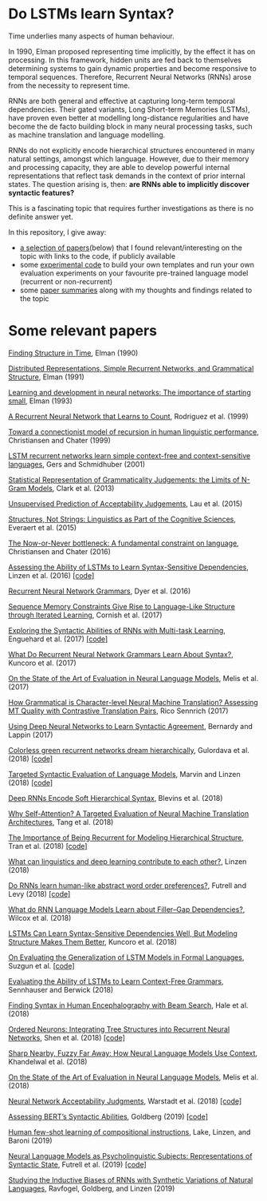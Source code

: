 # Do LSTMs learn Syntax?

Time underlies many aspects of human behaviour. 

In 1990, Elman proposed representing time implicitly, by the effect it has on processing. In this framework, hidden units are fed back to themselves determining systems to gain dynamic properties and become responsive to temporal sequences. Therefore, Recurrent Neural Networks (RNNs) arose from the necessity to represent time. 

RNNs are both general and effective at capturing long-term temporal dependencies. Their gated variants, Long Short-term Memories (LSTMs), have proven even better at modelling long-distance regularities and have become the de facto building block in many neural processing tasks, such as machine translation and language modelling.

RNNs do not explicitly encode hierarchical structures encountered in many natural settings, amongst which language. However, due to their memory and processing capacity, they are able to develop powerful internal representations that reflect task demands in the context of prior internal states. The question arising is, then: **are RNNs able to implicitly discover syntactic features?**

This is a fascinating topic that requires further investigations as there is no definite answer yet.

In this repository, I give away:
 - [a selection of papers](#papers)(below) that I found relevant/interesting on the topic with links to the code, if publicly available
 - some [experimental code](experiments) to build your own templates and run your own evaluation experiments on your favourite pre-trained language model (recurrent or non-recurrent)
 - some [paper summaries](paper-summaries) along with my thoughts and findings related to the topic

# <a name="papers">Some relevant papers</a>

[Finding Structure in Time](https://crl.ucsd.edu/~elman/Papers/fsit.pdf), Elman (1990)

[Distributed Representations, Simple Recurrent Networks, and Grammatical Structure](https://link.springer.com/content/pdf/10.1023/A:1022699029236.pdf), Elman (1991)

[Learning and development in neural networks: The importance of starting small](http://citeseerx.ist.psu.edu/viewdoc/download?doi=10.1.1.128.4487&rep=rep1&type=pdf), Elman (1993)

[A Recurrent Neural Network that Learns to Count](http://fuzzy.cs.ovgu.de/publications/other/RodWilElm99.pdf), Rodriguez et al. (1999)

[Toward a connectionist model of recursion in human linguistic performance](https://pdfs.semanticscholar.org/6111/e54dca481ee9176f718e2f33281d944d1fcd.pdf), Christiansen and Chater (1999)

[LSTM recurrent networks learn simple context-free and context-sensitive languages](https://www.researchgate.net/publication/3303030_LSTM_recurrent_networks_learn_simple_context-free_and_context-sensitive_languages), Gers and Schmidhuber (2001)

[Statistical Representation of Grammaticality Judgements: the Limits of N-Gram Models](https://pdfs.semanticscholar.org/e442/a3ca917b8b491375c9662843f7fd8c729598.pdf), Clark et al. (2013)

[Unsupervised Prediction of Acceptability Judgements](https://www.aclweb.org/anthology/P15-1156), Lau et al. (2015)

[Structures, Not Strings: Linguistics as Part of the Cognitive Sciences](https://www.sciencedirect.com/science/article/pii/S1364661315002326), Everaert et al. (2015) 

[The Now-or-Never bottleneck: A fundamental constraint on language](http://cnl.psych.cornell.edu/pubs/2016-cc-BBS.pdf), Christiansen and Chater (2016)

[Assessing the Ability of LSTMs to Learn Syntax-Sensitive Dependencies](http://aclweb.org/anthology/Q16-1037), Linzen et al. (2016) [[code]](https://github.com/TalLinzen/rnn_agreement)

[Recurrent Neural Network Grammars](https://www.aclweb.org/anthology/N16-1024), Dyer et al. (2016)

[Sequence Memory Constraints Give Rise to Language-Like Structure through Iterated Learning](https://journals.plos.org/plosone/article?id=10.1371/journal.pone.0168532), Cornish et al. (2017)

[Exploring the Syntactic Abilities of RNNs with Multi-task Learning](http://aclweb.org/anthology/K17-1003), Enguehard et al. (2017) [[code]](https://github.com/emengd/multitask-agreement)

[What Do Recurrent Neural Network Grammars Learn About Syntax?](http://aclweb.org/anthology/E17-1117), Kuncoro et al. (2017)

[On the State of the Art of Evaluation in Neural Language Models](https://arxiv.org/pdf/1707.05589.pdf), Melis et al. (2017) 

[How Grammatical is Character-level Neural Machine Translation? Assessing MT Quality with Contrastive Translation Pairs](https://aclweb.org/anthology/E17-2060), Rico Sennrich (2017)

[Using Deep Neural Networks to Learn Syntactic Agreement](http://csli-lilt.stanford.edu/ojs/index.php/LiLT/article/view/94/79), Bernardy and Lappin (2017)

[Colorless green recurrent networks dream hierarchically](http://aclweb.org/anthology/N18-1108), Gulordava et al. (2018) [[code]](https://github.com/facebookresearch/colorlessgreenRNNs)

[Targeted Syntactic Evaluation of Language Models](http://aclweb.org/anthology/D18-1151), Marvin and Linzen (2018) [[code]](https://github.com/BeckyMarvin/LM_syneval)

[Deep RNNs Encode Soft Hierarchical Syntax](https://aclweb.org/anthology/P18-2003), Blevins et al. (2018)

[Why Self-Attention? A Targeted Evaluation of Neural Machine Translation Architectures](https://aclweb.org/anthology/D18-1458), Tang et al. (2018)

[The Importance of Being Recurrent for Modeling Hierarchical Structure](http://aclweb.org/anthology/D18-1503), Tran et al. (2018) [[code]](https://github.com/ketranm/fan_vs_rnn)

[What can linguistics and deep learning contribute to each other?](https://arxiv.org/pdf/1809.04179.pdf), Linzen (2018)

[Do RNNs learn human-like abstract word order preferences?](https://arxiv.org/pdf/1811.01866.pdf), Futrell and Levy (2018) [[code]](https://github.com/langprocgroup/rnn_soft_constraints)

[What do RNN Language Models Learn about Filler–Gap Dependencies?](http://aclweb.org/anthology/W18-5423), Wilcox et al. (2018)

[LSTMs Can Learn Syntax-Sensitive Dependencies Well, But Modeling Structure Makes Them Better](http://aclweb.org/anthology/P18-1132), Kuncoro et al. (2018)

[On Evaluating the Generalization of LSTM Models in Formal Languages](https://arxiv.org/pdf/1811.01001.pdf), Suzgun et al. [[code]](https://github.com/suzgunmirac/lstm-eval)

[Evaluating the Ability of LSTMs to Learn Context-Free Grammars](http://aclweb.org/anthology/W18-5414), Sennhauser and Berwick (2018)

[Finding Syntax in Human Encephalography with Beam Search](http://aclweb.org/anthology/P18-1254), Hale et al. (2018)

[Ordered Neurons: Integrating Tree Structures into Recurrent Neural Networks](https://arxiv.org/pdf/1810.09536.pdf), Shen et al. (2018) [[code]](https://github.com/yikangshen/Ordered-Neurons)

[Sharp Nearby, Fuzzy Far Away: How Neural Language Models Use Context](http://aclweb.org/anthology/P18-1027), Khandelwal et al. (2018)

[On the State of the Art of Evaluation in Neural Language Models](https://openreview.net/pdf?id=ByJHuTgA-), Melis et al. (2018)

[Neural Network Acceptability Judgments](https://arxiv.org/pdf/1805.12471.pdf), Warstadt et al. (2018) [[code]](https://github.com/nyu-mll/CoLA-baselines)

[Assessing BERT’s Syntactic Abilities](https://arxiv.org/pdf/1901.05287.pdf), Goldberg (2019) [[code]](https://github.com/yoavg/bert-syntax)

[Human few-shot learning of compositional instructions](https://arxiv.org/pdf/1901.04587.pdf), Lake, Linzen, and Baroni (2019)

[Neural Language Models as Psycholinguistic Subjects: Representations of Syntactic State](https://arxiv.org/pdf/1903.03260.pdf), Futrell et al. (2019) [[code]](https://github.com/langprocgroup/nn_syntactic_state)

[Studying the Inductive Biases of RNNs with Synthetic Variations of Natural Languages](https://arxiv.org/pdf/1903.06400.pdf),  Ravfogel, Goldberg, and Linzen (2019)
